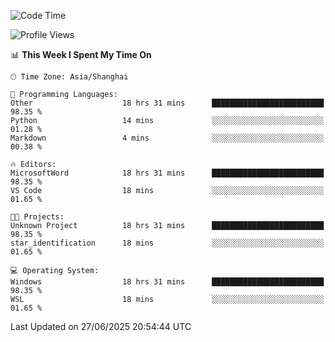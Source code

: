 <!--START_SECTION:waka-->
![Code Time](http://img.shields.io/badge/Code%20Time-3%2C022%20hrs%202%20mins-blue)

![Profile Views](http://img.shields.io/badge/Profile%20Views-0-blue)

📊 **This Week I Spent My Time On** 

```text
🕑︎ Time Zone: Asia/Shanghai

💬 Programming Languages: 
Other                    18 hrs 31 mins      █████████████████████████   98.35 % 
Python                   14 mins             ░░░░░░░░░░░░░░░░░░░░░░░░░   01.28 % 
Markdown                 4 mins              ░░░░░░░░░░░░░░░░░░░░░░░░░   00.38 % 

🔥 Editors: 
MicrosoftWord            18 hrs 31 mins      █████████████████████████   98.35 % 
VS Code                  18 mins             ░░░░░░░░░░░░░░░░░░░░░░░░░   01.65 % 

🐱‍💻 Projects: 
Unknown Project          18 hrs 31 mins      █████████████████████████   98.35 % 
star_identification      18 mins             ░░░░░░░░░░░░░░░░░░░░░░░░░   01.65 % 

💻 Operating System: 
Windows                  18 hrs 31 mins      █████████████████████████   98.35 % 
WSL                      18 mins             ░░░░░░░░░░░░░░░░░░░░░░░░░   01.65 % 
```


 Last Updated on 27/06/2025 20:54:44 UTC
<!--END_SECTION:waka-->